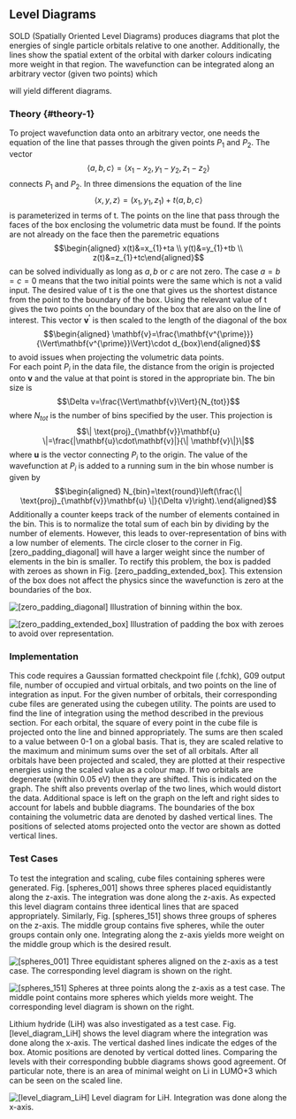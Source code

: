 Level Diagrams
--------------

SOLD (Spatially Oriented Level Diagrams) produces diagrams that plot the
energies of single particle orbitals relative to one another.
Additionally, the lines show the spatial extent of the orbital with
darker colours indicating more weight in that region. The wavefunction
can be integrated along an arbitrary vector (given two points) which

will yield different diagrams.

### Theory {#theory-1}

To project wavefunction data onto an arbitrary vector, one needs the
equation of the line that passes through the given points $P_{1}$ and
$P_{2}$. The vector
$$\langle a,b,c \rangle = \langle x_{1}-x_{2}, y_{1}-y_{2}, z_{1}-z_{2}\rangle$$
connects $P_{1}$ and $P_{2}$. In three dimensions the equation of the
line
$$\langle x,y,z \rangle=(x_{1},y_{1},z_{1})+t\langle a,b,c \rangle$$ is
parameterized in terms of t. The points on the line that pass through
the faces of the box enclosing the volumetric data must be found. If the
points are not already on the face then the paremetric equations
$$\begin{aligned}
x(t)&=x_{1}+ta \\
y(t)&=y_{1}+tb \\
z(t)&=z_{1}+tc\end{aligned}$$ can be solved individually as long as
$a,b$ or $c$ are not zero. The case $a=b=c=0$ means that the two initial
points were the same which is not a valid input. The desired value of t
is the one that gives us the shortest distance from the point to the
boundary of the box. Using the relevant value of t gives the two points
on the boundary of the box that are also on the line of interest. This
vector $\mathbf{v^{\prime}}$ is then scaled to the length of the
diagonal of the box $$\begin{aligned}
\mathbf{v}=\frac{\mathbf{v^{\prime}}}{\Vert\mathbf{v^{\prime}}\Vert}\cdot d_{box}\end{aligned}$$
to avoid issues when projecting the volumetric data points.\
For each point $P_{i}$ in the data file, the distance from the origin is
projected onto $\mathbf{v}$ and the value at that point is stored in the
appropriate bin. The bin size is
$$\Delta v=\frac{\Vert\mathbf{v}\Vert}{N_{tot}}$$ where $N_{tot}$ is the
number of bins specified by the user. This projection is
$$\| \text{proj}_{\mathbf{v}}\mathbf{u} \|=\frac{|\mathbf{u}\cdot\mathbf{v}|}{\| \mathbf{v}\|}\|$$
where $\mathbf{u}$ is the vector connecting $P_{i}$ to the origin. The
value of the wavefunction at $P_{i}$ is added to a running sum in the
bin whose number is given by $$\begin{aligned}
N_{bin}=\text{round}\left(\frac{\| \text{proj}_{\mathbf{v}}\mathbf{u} \|}{\Delta v}\right).\end{aligned}$$
Additionally a counter keeps track of the number of elements contained
in the bin. This is to normalize the total sum of each bin by dividing
by the number of elements. However, this leads to over-representation of
bins with a low number of elements. The circle closer to the corner in
Fig. \[zero\_padding\_diagonal\] will have a larger weight since the
number of elements in the bin is smaller. To rectify this problem, the
box is padded with zeroes as shown in Fig.
\[zero\_padding\_extended\_box\]. This extension of the box does not
affect the physics since the wavefunction is zero at the boundaries of
the box.

![\[zero\_padding\_diagonal\] Illustration of binning within the
box.](https://github.com/gclen/msc/tree/master/Level_Diagrams/Image_Files/zero_padding_diagonal_vector.png)

![\[zero\_padding\_extended\_box\] Illustration of padding the box with
zeroes to avoid over
representation.](https://github.com/gclen/msc/tree/master/Level_Diagrams/Image_Files/zero_padding_extended_box.png)

### Implementation

This code requires a Gaussian formatted checkpoint file (.fchk), G09
output file, number of occupied and virtual orbitals, and two points on
the line of integration as input. For the given number of orbitals,
their corresponding cube files are generated using the cubegen utility.
The points are used to find the line of integration using the method
described in the previous section. For each orbital, the square of every
point in the cube file is projected onto the line and binned
appropriately. The sums are then scaled to a value between 0-1 on a
global basis. That is, they are scaled relative to the maximum and
minimum sums over the set of all orbitals. After all orbitals have been
projected and scaled, they are plotted at their respective energies
using the scaled value as a colour map. If two orbitals are degenerate
(within 0.05 eV) then they are shifted. This is indicated on the graph.
The shift also prevents overlap of the two lines, which would distort
the data. Additional space is left on the graph on the left and right
sides to account for labels and bubble diagrams. The boundaries of the
box containing the volumetric data are denoted by dashed vertical lines.
The positions of selected atoms projected onto the vector are shown as
dotted vertical lines.

### Test Cases

To test the integration and scaling, cube files containing spheres were
generated. Fig. \[spheres\_001\] shows three spheres placed
equidistantly along the z-axis. The integration was done along the
z-axis. As expected this level diagram contains three identical lines
that are spaced appropriately. Similarly, Fig. \[spheres\_151\] shows
three groups of spheres on the z-axis. The middle group contains five
spheres, while the outer groups contain only one. Integrating along the
z-axis yields more weight on the middle group which is the desired
result.

![\[spheres\_001\] Three equidistant spheres aligned on the z-axis as a
test case. The corresponding level diagram is shown on the
right.](https://github.com/gclen/msc/tree/master/Level_Diagrams/Image_Files/Level_diagram_spheres_001.png)

![\[spheres\_151\] Spheres at three points along the z-axis as a test
case. The middle point contains more spheres which yields more weight.
The corresponding level diagram is shown on the
right.](https://github.com/gclen/msc/tree/master/Level_Diagrams/Image_Files/Level_diagram_spheres_151.png)

Lithium hydride (LiH) was also investigated as a test case. Fig.
\[level\_diagram\_LiH\] shows the level diagram where the integration
was done along the x-axis. The vertical dashed lines indicate the edges
of the box. Atomic positions are denoted by vertical dotted lines.
Comparing the levels with their corresponding bubble diagrams shows good
agreement. Of particular note, there is an area of minimal weight on Li
in LUMO+3 which can be seen on the scaled line.

![\[level\_diagram\_LiH\] Level diagram for LiH. Integration was done
along the x-axis.](/Image_Files/Level_diagram_LiH.png)

